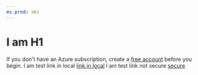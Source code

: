 ```yaml
---
ms.prod: abc
---
```


# I am H1

If you don't have an Azure subscription, create a [free account](https://azure.microsoft.com/free/) before you begin.
I am test link in local [link in local](https://azure.microsoft.com/en-us/free/)
I am test link not secure [secure](http://azure.microsoft.com/en-us/free/)